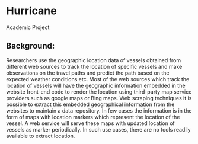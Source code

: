 # Hurricane
Academic Project

## Background:

Researchers use the geographic location data of vessels obtained from different web sources to track the location of specific vessels and make observations on the travel paths and predict the path based on the expected weather conditions etc. Most of the web sources which track the location of vessels will have the geographic information embedded in the website front-end code to render the location using third-party map service providers such as google maps or Bing maps. Web scraping techniques it is possible to extract this embedded geographical information from the websites to maintain a data repository. In few cases the information is in the form of maps with location markers which represent the location of the vessel. A web service will serve these maps with updated location of vessels as marker periodically. In such use cases, there are no tools readily available to extract location.
